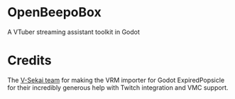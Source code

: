 # OpenBeepoBox
A VTuber streaming assistant toolkit in Godot

# Credits
The [V-Sekai team](https://v-sekai.org/about) for making the VRM importer for Godot
ExpiredPopsicle for their incredibly generous help with Twitch integration and VMC support.